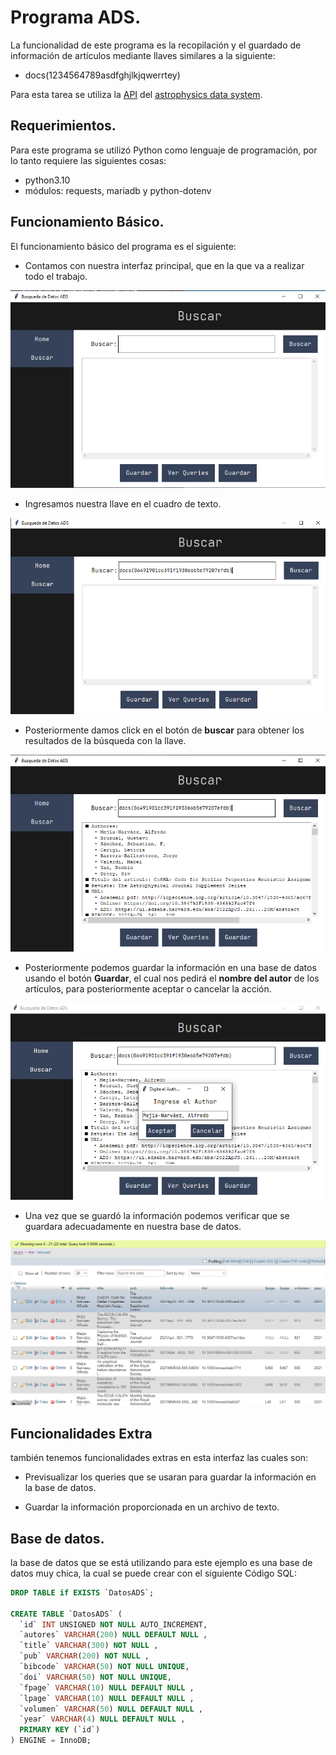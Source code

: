 # Programa ADS.

La funcionalidad de este programa es la recopilación y el guardado de información de artículos mediante llaves similares a la siguiente:

* docs(1234564789asdfghjlkjqwerrtey)

Para esta tarea se utiliza la [API](https://ui.adsabs.harvard.edu/help/api/api-docs.html#overview) del [astrophysics data system](https://ui.adsabs.harvard.edu).

## Requerimientos.

Para este programa se utilizó Python como lenguaje de programación, por lo tanto requiere las siguientes cosas:

* python3.10
* módulos: requests, mariadb y python-dotenv

## Funcionamiento Básico.

El funcionamiento básico del programa es el siguiente:

* Contamos con nuestra interfaz principal, que en la que va a realizar todo el trabajo.

![Imagen1](https://github.com/RaulEstram/ImagenesREADME/blob/main/ADS%20README/Imagen1.png)

* Ingresamos nuestra llave en el cuadro de texto.

![Imagen2](https://github.com/RaulEstram/ImagenesREADME/blob/main/ADS%20README/Imagen2.png)

* Posteriormente damos click en el botón de **buscar** para obtener los resultados de la búsqueda con la llave.

![Imagen3](https://github.com/RaulEstram/ImagenesREADME/blob/main/ADS%20README/Imagen3.png)

* Posteriormente podemos guardar la información en una base de datos usando el botón **Guardar**, el cual nos pedirá el **nombre del autor** de los artículos, para posteriormente aceptar o cancelar la acción.

![Imagen4](https://github.com/RaulEstram/ImagenesREADME/blob/main/ADS%20README/Imagen4.png)

* Una vez que se guardó la información podemos verificar que se guardara adecuadamente en nuestra base de datos.

![Imagen5](https://github.com/RaulEstram/ImagenesREADME/blob/main/ADS%20README/Imagen5.png)

## Funcionalidades Extra

también tenemos funcionalidades extras en esta interfaz las cuales son:

* Previsualizar los queries que se usaran para guardar la información en la base de datos.

* Guardar la información proporcionada en un archivo de texto.


## Base de datos.

la base de datos que se está utilizando para este ejemplo es una base de datos muy chica, la cual se puede crear con el siguiente Código SQL:

```sql
DROP TABLE if EXISTS `DatosADS`;

CREATE TABLE `DatosADS` ( 
  `id` INT UNSIGNED NOT NULL AUTO_INCREMENT, 
  `autores` VARCHAR(200) NULL DEFAULT NULL , 
  `title` VARCHAR(300) NOT NULL , 
  `pub` VARCHAR(200) NOT NULL , 
  `bibcode` VARCHAR(50) NOT NULL UNIQUE, 
  `doi` VARCHAR(50) NOT NULL UNIQUE, 
  `fpage` VARCHAR(10) NULL DEFAULT NULL , 
  `lpage` VARCHAR(10) NULL DEFAULT NULL , 
  `volumen` VARCHAR(50) NULL DEFAULT NULL , 
  `year` VARCHAR(4) NULL DEFAULT NULL , 
  PRIMARY KEY (`id`)
) ENGINE = InnoDB;
```


